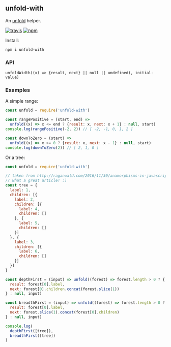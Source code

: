 ## unfold-with

An [unfold](https://en.wikipedia.org/wiki/Anamorphism) helper.

[![travis][travis-image]][travis-url]
[![npm][npm-image]][npm-url]

[travis-image]: https://travis-ci.org/maxnachlinger/unfold-with.svg?branch=master
[travis-url]: https://travis-ci.org/maxnachlinger/unfold-with
[npm-image]: https://img.shields.io/npm/v/unfold-with.svg?style=flat
[npm-url]: https://npmjs.org/package/unfold-with

Install:
```shell
npm i unfold-with
```
### API
`unfoldWidth((x) => {result, next} || null || undefined), initial-value)`

### Examples
A simple range:
```javascript
const unfold = require('unfold-with')

const rangePositive = (start, end) => 
  unfold((x) => x <= end ? {result: x, next: x + 1} : null, start)
console.log(rangePositive(-2, 2)) // [ -2, -1, 0, 1, 2 ]

const downToZero = (start) => 
  unfold((x) => x >= 0 ? {result: x, next: x - 1} : null, start)
console.log(downToZero(2)) // [ 2, 1, 0 ]
```
Or a tree:
```javascript
const unfold = require('unfold-with')

// taken from http://raganwald.com/2016/11/30/anamorphisms-in-javascript.html
// what a great article! :)
const tree = {
  label: 1,
  children: [{
    label: 2,
    children: [{
      label: 4,
      children: []
    }, {
      label: 5,
      children: []
    }]
  }, {
    label: 3,
    children: [{
      label: 6,
      children: []
    }]
  }]
}

const depthFirst = (input) => unfold((forest) => forest.length > 0 ? {
  result: forest[0].label,
  next: forest[0].children.concat(forest.slice(1))
} : null, input)

const breadthFirst = (input) => unfold((forest) => forest.length > 0 ? {
  result: forest[0].label,
  next: forest.slice(1).concat(forest[0].children)
} : null, input)

console.log(
  depthFirst([tree]),
  breadthFirst([tree])
)
```
